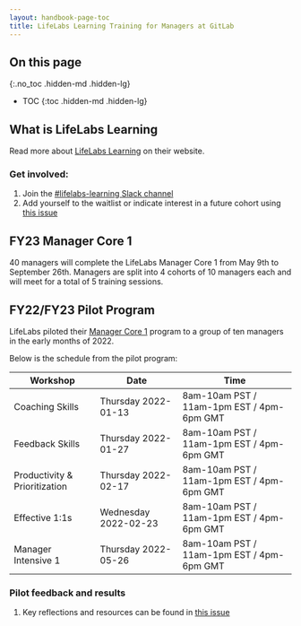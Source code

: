 ```yaml
---
layout: handbook-page-toc
title: LifeLabs Learning Training for Managers at GitLab
---
```


## On this page
{:.no_toc .hidden-md .hidden-lg}

- TOC
{:toc .hidden-md .hidden-lg}

## What is LifeLabs Learning

Read more about [LifeLabs Learning](https://lifelabslearning.com/) on their website.

### Get involved:

1. Join the [#lifelabs-learning Slack channel](https://app.slack.com/client/T02592416/C036Y740SKY/thread/C5P8T9VQX-1587584276.009700)
2. Add yourself to the waitlist or indicate interest in a future cohort using [this issue](https://gitlab.com/gitlab-com/people-group/learning-development/training-curriculum/-/issues/53)

## FY23 Manager Core 1

40 managers will complete the LifeLabs Manager Core 1 from May 9th to September 26th. Managers are split into 4 cohorts of 10 managers each and will meet for a total of 5 training sessions. 


## FY22/FY23 Pilot Program

LifeLabs piloted their [Manager Core 1](https://drive.google.com/file/d/1MJmxjrMSSCq3lWOOks-vMnzdzPucI0jp/view) program to a group of ten managers in the early months of 2022.

Below is the schedule from the pilot program: 

| Workshop | Date | Time | 
| ------ | ------ | ------ |
| Coaching Skills | Thursday 2022-01-13 | 8am-10am PST / 11am-1pm EST / 4pm-6pm GMT |
| Feedback Skills | Thursday 2022-01-27 | 8am-10am PST / 11am-1pm EST / 4pm-6pm GMT |
| Productivity & Prioritization | Thursday 2022-02-17 | 8am-10am PST / 11am-1pm EST / 4pm-6pm GMT |
| Effective 1:1s | Wednesday 2022-02-23 | 8am-10am PST / 11am-1pm EST / 4pm-6pm GMT |
| Manager Intensive 1 | Thursday 2022-05-26 | 8am-10am PST / 11am-1pm EST / 4pm-6pm GMT |

### Pilot feedback and results

1. Key reflections and resources can be found in [this issue](https://gitlab.com/gitlab-com/people-group/learning-development/general/-/issues/365)


